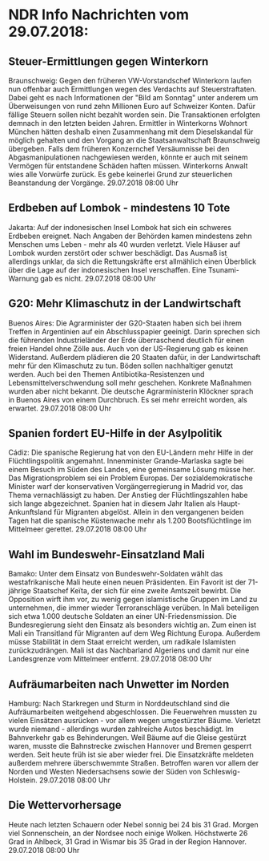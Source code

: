 # NDR Info Nachrichten vom 29.07.2018:


## Steuer-Ermittlungen gegen Winterkorn
Braunschweig: 	Gegen den früheren VW-Vorstandschef Winterkorn laufen nun offenbar auch Ermittlungen wegen des Verdachts auf Steuerstraftaten. Dabei geht es nach Informationen der "Bild am Sonntag" unter anderem um Überweisungen von rund zehn Millionen Euro auf Schweizer Konten. Dafür fällige Steuern sollen nicht bezahlt worden sein. Die Transaktionen erfolgten demnach in den letzten beiden Jahren. Ermittler in Winterkorns Wohnort München hätten deshalb einen Zusammenhang mit dem Dieselskandal für möglich gehalten und den Vorgang an die Staatsanwaltschaft Braunschweig übergeben. Falls dem früheren Konzernchef Versäumnisse bei den Abgasmanipulationen nachgewiesen werden, könnte er auch mit seinem Vermögen für entstandene Schäden haften müssen. Winterkorns Anwalt wies alle Vorwürfe zurück. Es gebe keinerlei Grund zur steuerlichen Beanstandung der Vorgänge. 29.07.2018 08:00 Uhr 

## Erdbeben auf Lombok - mindestens 10 Tote
Jakarta: Auf der indonesischen Insel Lombok hat sich ein schweres Erdbeben ereignet. Nach Angaben der Behörden kamen mindestens zehn Menschen ums Leben - mehr als 40 wurden verletzt. Viele Häuser auf Lombok wurden zerstört oder schwer beschädigt. Das Ausmaß ist allerdings unklar, da sich die Rettungskräfte erst allmählich einen Überblick über die Lage auf der indonesischen Insel verschaffen. Eine Tsunami-Warnung gab es nicht. 29.07.2018 08:00 Uhr 

## G20: Mehr Klimaschutz in der Landwirtschaft
Buenos Aires:	Die Agrarminister der G20-Staaten haben sich bei ihrem Treffen in Argentinien auf ein Abschlusspapier geeinigt. Darin sprechen sich die führenden Industrieländer der Erde überraschend deutlich für einen freien Handel ohne Zölle aus. Auch von der US-Regierung gab es keinen Widerstand. Außerdem plädieren die 20 Staaten dafür, in der Landwirtschaft mehr für den Klimaschutz zu tun. Böden sollen nachhaltiger genutzt werden. Auch bei den Themen Antibiotika-Resistenzen und Lebensmittelverschwendung soll mehr geschehen. Konkrete Maßnahmen wurden aber nicht bekannt. Die deutsche Agrarministerin Klöckner sprach in Buenos Aires von einem Durchbruch. Es sei mehr erreicht worden, als erwartet. 29.07.2018 08:00 Uhr 

## Spanien fordert EU-Hilfe in der Asylpolitik
Cádiz:	Die spanische Regierung hat von den EU-Ländern mehr Hilfe in der Flüchtlingspolitik angemahnt. Innenminister Grande-Marlaska sagte bei einem Besuch im Süden des Landes, eine gemeinsame Lösung müsse her. Das Migrationsproblem sei ein Problem Europas. Der sozialdemokratische Minister warf der konservativen Vorgängerregierung in Madrid vor, das Thema vernachlässigt zu haben. Der Anstieg der Flüchtlingszahlen habe sich lange abgezeichnet. Spanien hat in diesem Jahr Italien als Haupt-Ankunftsland für Migranten abgelöst. Allein in den vergangenen beiden Tagen hat die spanische Küstenwache mehr als 1.200 Bootsflüchtlinge im Mittelmeer gerettet. 29.07.2018 08:00 Uhr 

## Wahl im Bundeswehr-Einsatzland Mali
Bamako:	Unter dem Einsatz von Bundeswehr-Soldaten wählt das westafrikanische Mali heute einen neuen Präsidenten. Ein Favorit ist der 71-jährige Staatschef Keïta, der sich für eine zweite Amtszeit bewirbt. Die Opposition wirft ihm vor, zu wenig gegen islamistische Gruppen im Land zu unternehmen, die immer wieder Terroranschläge verüben. In Mali beteiligen sich etwa 1.000 deutsche Soldaten an einer UN-Friedensmission. Die Bundesregierung sieht den Einsatz als besonders wichtig an. Zum einen ist Mali ein Transitland für Migranten auf dem Weg Richtung Europa. Außerdem müsse Stabilität in dem Staat erreicht werden, um radikale Islamisten zurückzudrängen. Mali ist das Nachbarland Algeriens und damit nur eine Landesgrenze vom Mittelmeer entfernt. 29.07.2018 08:00 Uhr 

## Aufräumarbeiten nach Unwetter im Norden
Hamburg: Nach Starkregen und Sturm in Norddeutschland sind die Aufräumarbeiten weitgehend abgeschlossen. Die Feuerwehren mussten zu vielen Einsätzen ausrücken - vor allem wegen umgestürzter Bäume. Verletzt wurde niemand - allerdings wurden zahlreiche Autos beschädigt. Im Bahnverkehr gab es Behinderungen. Weil Bäume auf die Gleise gestürzt waren, musste die Bahnstrecke zwischen Hannover und Bremen gesperrt werden. Seit heute früh ist sie aber wieder frei. Die Einsatzkräfte meldeten außerdem mehrere überschwemmte Straßen. Betroffen waren vor allem der Norden und Westen Niedersachsens sowie der Süden von Schleswig-Holstein. 29.07.2018 08:00 Uhr 

## Die Wettervorhersage
Heute nach letzten Schauern oder Nebel sonnig bei 24 bis 31 Grad. Morgen viel Sonnenschein, an der Nordsee noch einige Wolken. Höchstwerte 26 Grad in Ahlbeck, 31 Grad in Wismar bis 35 Grad in der Region Hannover. 29.07.2018 08:00 Uhr 
